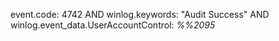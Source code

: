 event.code: 4742 AND winlog.keywords: "Audit Success" AND winlog.event_data.UserAccountControl: *%%2095*
